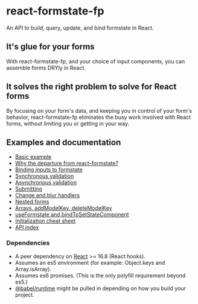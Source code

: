 # react-formstate-fp

An API to build, query, update, and bind formstate in React.

## It's glue for your forms

With react-formstate-fp, and your choice of input components, you can assemble forms DRYly in React.

## It solves the right problem to solve for React forms

By focusing on your form's data, and keeping you in control of your form's behavior, react-formstate-fp eliminates the busy work involved with React forms, without limiting you or getting in your way.

## Examples and documentation

- [Basic example](/doc/BasicExample.md)
- [Why the departure from react-formstate?](/doc/WhyTheFpBranch.md)
- [Binding inputs to formstate](/doc/Binding.md)
- [Synchronous validation](/doc/Validation.md)
- [Asynchronous validation](/doc/AsynchronousValidation.md)
- [Submitting](/doc/Submitting.md)
- [Change and blur handlers](/doc/Handlers.md)
- [Nested forms](/doc/NestedForms.md)
- [Arrays, addModelKey, deleteModelKey](/doc/Arrays.md)
- [useFormstate and bindToSetStateComponent](/doc/useFormstate.md)
- [Initialization cheat sheet](/doc/Initialization.md)
- [API index](/doc/ApiIndex.md)

### Dependencies

- A peer dependency on [React](https://facebook.github.io/react) >= 16.8 (React hooks).
- Assumes an es5 environment (for example: Object.keys and Array.isArray).
- Assumes es6 promises. (This is the only polyfill requirement beyond es5.)
- [@babel/runtime](https://babeljs.io/docs/en/babel-runtime) might be pulled in depending on how you build your project.
